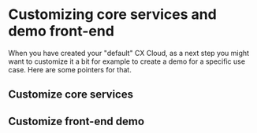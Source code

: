 # Customizing core services and demo front-end

When you have created your "default" CX Cloud, as a next step you might want to customize it a bit for example to create a demo for a specific use case. Here are some pointers for that.

## Customize core services

## Customize front-end demo


